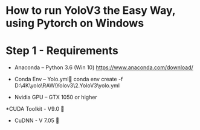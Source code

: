 # How to run YoloV3 the Easy Way, using Pytorch on Windows

# Step 1 - Requirements

* Anaconda – Python 3.6 (Win 10) 
  https://www.anaconda.com/download/

* Conda Env – Yolo.yml🔗
	conda env create -f D:\4K\yolo\RAW\Yolov3\2.YoloV3\yolo.yml

* Nvidia GPU – GTX 1050 or higher

*CUDA Toolkit - V9.0 🔗

* CuDNN - V 7.05 🔗
